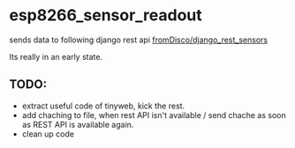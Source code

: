 # esp8266_sensor_readout
sends data to following django rest api
[fromDisco/django_rest_sensors](https://github.com/fromDisco/django_rest_sensors)

Its really in an early state.

## TODO:
- extract useful code of tinyweb, kick the rest. 
- add chaching to file, when rest API isn't available / send chache as soon as REST API is available again.
- clean up code
